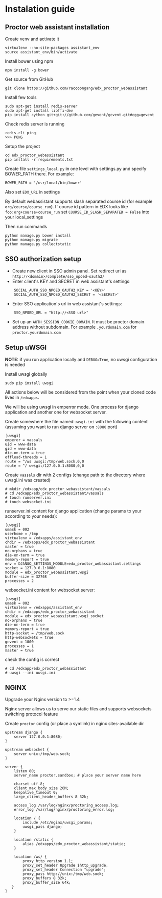 # Instalation guide

## Proctor web assistant installation

Create venv and activate it
```
virtualenv --no-site-packages assistant_env
source assistant_env/bin/activate
```

Install bower using npm
```
npm install -g bower
```

Get source from GitHub
```
git clone https://github.com/raccoongang/edx_proctor_webassistant
```

Install few tools
```
sudo apt-get install redis-server
sudo apt-get install libffi-dev
pip install cython git+git://github.com/gevent/gevent.git#egg=gevent
```

Check redis server is running
```
redis-cli ping
>>> PONG
```

Setup the project
```
cd edx_proctor_webassistant
pip install -r requirements.txt 
```

Create file `settings_local.py` in one level with settings.py and specify BOWER_PATH there. For example:
```
BOWER_PATH = '/usr/local/bin/bower'
```

Also set `EDX_URL` in settings

By default webassistant supports slash separated course id (for example `org/course/course_run`). If course id pattern in EDX looks like `foo:org+course+course_run` set `COURSE_ID_SLASH_SEPARATED = False` into your local_settings

Then run commands
```
python manage.py bower install
python manage.py migrate
python manage.py collectstatic
```

## SSO authorization setup

- Create new client in SSO admin panel. Set redirect uri as `http://<domain>/complete/sso_npoed-oauth2/`
- Enter client's KEY and SECRET in web assistant's settings:
```
    SOCIAL_AUTH_SSO_NPOED_OAUTH2_KEY = '<KEY>'
    SOCIAL_AUTH_SSO_NPOED_OAUTH2_SECRET = '<SECRET>'
```

- Enter SSO application's url in web assistant's settings:
```
    SSO_NPOED_URL = "http://<SSO url>"
```
- Set up an `AUTH_SESSION_COOKIE_DOMAIN`. It must be proctor domain address without subdomain. For example `.yourdomain.com` for `proctor.yourdomain.com`


## Setup uWSGI

**NOTE:** if you run application locally and `DEBUG=True`, no uwsgi configuration is needed

Install uwsgi globally
```
sudo pip install uwsgi
```

All actions below will be considered from the point when your cloned code lives in `/edxapps`.

We will be using uwsgi in emperror mode. One process for django application and another one for websocket server.

Create somewhere the file named `uwsgi.ini` with the following content (assuming you want to run django server on `:8080` port)
```
[uwsgi]
emperor = vassals
uid = www-data
gid = www-data
die-on-term = true
offload-threads = 1
route = ^/ws uwsgi:/tmp/web.sock,0,0
route = ^/ uwsgi:/127.0.0.1:8080,0,0
```

Create `vassals` dir with 2 configs (change path to the directory where uwsgi.ini was created)
```
# mkdir /edxapp/edx_proctor_webassistant/vassals
# cd /edxapp/edx_proctor_webassistant/vassals
# touch runserver.ini
# touch websocket.ini
```

runserver.ini content for django application (change params to your according to your needs): 
```
[uwsgi]
umask = 002
userhome = /tmp
virtualenv = /edxapps/assistant_env
chdir = /edxapps/edx_proctor_webassistant
master = true
no-orphans = true
die-on-term = true
memory-report = true
env = DJANGO_SETTINGS_MODULE=edx_proctor_webassistant.settings
socket = 127.0.0.1:8080
module = edx_proctor_webassistant.wsgi
buffer-size = 32768
processes = 2
```

websocket.ini content for websocket server:
```
[uwsgi]
umask = 002
virtualenv = /edxapps/assistant_env
chdir = /edxapps/edx_proctor_webassistant
module = edx_proctor_webassistant.wsgi_socket
no-orphans = true
die-on-term = true
memory-report = true
http-socket = /tmp/web.sock
http-websockets = true
gevent = 1000
processes = 1
master = true
```

check the config is correct
```
# cd /edxapp/edx_proctor_webassistant
# uwsgi --ini uwsgi.ini
```

## NGINX

Upgrade your Nginx version to >=1.4
 
Nginx server allows us to serve our static files and supports websockets switching protocol feature
 
Create `proctor` config (or place a symlink) in nginx sites-available dir
```
upstream django {
    server 127.0.0.1:8080;
}

upstream websocket {
    server unix:/tmp/web.sock;
}

server {
    listen 80;
    server_name proctor.sandbox; # place your server name here

    charset utf-8;
    client_max_body_size 20M;
    keepalive_timeout 0;
    large_client_header_buffers 8 32k;

    access_log /var/log/nginx/proctoring_access.log;
    error_log /var/log/nginx/proctoring_error.log;

    location / {
        include /etc/nginx/uwsgi_params;
        uwsgi_pass django;
    }

    location /static {
        alias /edxapps/edx_proctor_webassistant/static;
    }

    location /ws/ {
        proxy_http_version 1.1;
        proxy_set_header Upgrade $http_upgrade;
        proxy_set_header Connection "upgrade";
        proxy_pass http://unix:/tmp/web.sock;
        proxy_buffers 8 32k;
        proxy_buffer_size 64k;
   }
}
```
